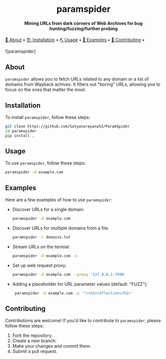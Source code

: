 <h1 align="center">
    paramspider
  <br>
</h1>

<h4 align="center">  Mining URLs from dark corners of Web Archives for bug hunting/fuzzing/further probing </h4>

  <a href="#about">📖 About</a> •
  <a href="#installation">🏗️ Installation</a> •
  <a href="#usage">⛏️ Usage</a> •
  <a href="#examples">🚀 Examples</a> •
  <a href="#contributing">🤝 Contributing</a> •

![paramspider]
## About

`paramspider` allows you to fetch URLs related to any domain or a list of domains from Wayback achives. It filters out "boring" URLs, allowing you to focus on the ones that matter the most.

## Installation

To install `paramspider`, follow these steps:

```sh
git clone https://github.com/Satyanarayana53/ParamSpider
cd paramspider
pip install .
```

## Usage

To use `paramspider`, follow these steps:

```sh
paramspider -d example.com
```

## Examples

Here are a few examples of how to use `paramspider`:

- Discover URLs for a single domain:

  ```sh
  paramspider -d example.com
  ```

- Discover URLs for multiple domains from a file:

  ```sh
  paramspider -l domains.txt
  ```

- Stream URLs on the termial:

    ```sh 
    paramspider -d example.com -s
    ```

- Set up web request proxy:

    ```sh
    paramspider -d example.com --proxy '127.0.0.1:7890'
    ```
- Adding a placeholder for URL parameter values (default: "FUZZ"): 

  ```sh
   paramspider -d example.com -p '"><h1>reflection</h1>'
  ```

## Contributing

Contributions are welcome! If you'd like to contribute to `paramspider`, please follow these steps:

1. Fork the repository.
2. Create a new branch.
3. Make your changes and commit them.
4. Submit a pull request.


